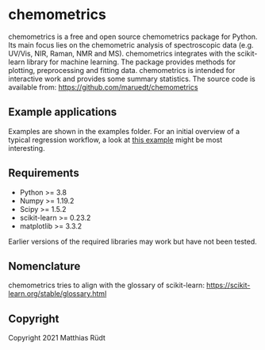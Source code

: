 # chemometrics
chemometrics is a free and open source chemometrics package for Python. Its main focus lies on the chemometric analysis of spectroscopic data (e.g. UV/Vis, NIR, Raman, NMR and MS). chemometrics integrates with the scikit-learn library for machine learning. The package provides methods for plotting, preprocessing and fitting data. chemometrics is intended for interactive work and provides some summary statistics. The source code is available from: https://github.com/maruedt/chemometrics

## Example applications
Examples are shown in the examples folder. For an initial overview of a typical regression workflow, a look at [this example](https://github.com/maruedt/chemometrics/blob/master/examples/PLS_and_EMSC.ipynb) might be most interesting.

## Requirements
- Python >= 3.8
- Numpy >= 1.19.2
- Scipy >= 1.5.2
- scikit-learn >= 0.23.2
- matplotlib >= 3.3.2

Earlier versions of the required libraries may work but have not been tested.

## Nomenclature
chemometrics tries to align with the glossary of scikit-learn: https://scikit-learn.org/stable/glossary.html

## Copyright
Copyright 2021 Matthias Rüdt
